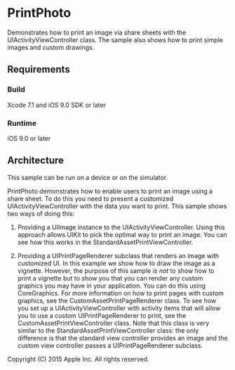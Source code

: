 # PrintPhoto

Demonstrates how to print an image via share sheets with the UIActivityViewController class. The sample also shows how to print simple images and custom drawings.

## Requirements

### Build

Xcode 7.1 and iOS 9.0 SDK or later

### Runtime

iOS 9.0 or later

## Architecture

This sample can be run on a device or on the simulator.

PrintPhoto demonstrates how to enable users to print an image using a share sheet. To do this you need to present a customized UIActivityViewController with the data you want to print. This sample shows two ways of doing this:

1) Providing a UIImage instance to the UIActivityViewController. Using this approach allows UIKit to pick the optimal way to print an image. You can see how this works in the StandardAssetPrintViewController.

2) Providing a UIPrintPageRenderer subclass that renders an image with customized UI. In this example we show how to draw the image as a vignette. However, the purpose of this sample _is not_ to show how to print a vignette but to show you that you can render any custom graphics you may have in your application. You can do this using CoreGraphics. For more information on how to print pages with custom graphics, see the CustomAssetPrintPageRenderer class. To see how you set up a UIActivityViewController with activity items that will allow you to use a custom UIPrintPageRenderer to print, see the CustomAssetPrintViewController class. Note that this class is very similar to the StandardAssetPrintViewController class: the only difference is that the standard view controller provides an image and the custom view controller passes a UIPrintPageRenderer subclass.

Copyright (C) 2015 Apple Inc. All rights reserved.
